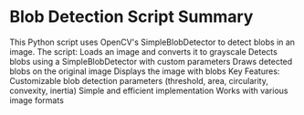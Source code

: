 # Blob Detection Script Summary

This Python script uses OpenCV's SimpleBlobDetector to detect blobs in an image. The script:
Loads an image and converts it to grayscale
Detects blobs using a SimpleBlobDetector with custom parameters
Draws detected blobs on the original image
Displays the image with blobs
Key Features:
Customizable blob detection parameters (threshold, area, circularity, convexity, inertia)
Simple and efficient implementation
Works with various image formats
